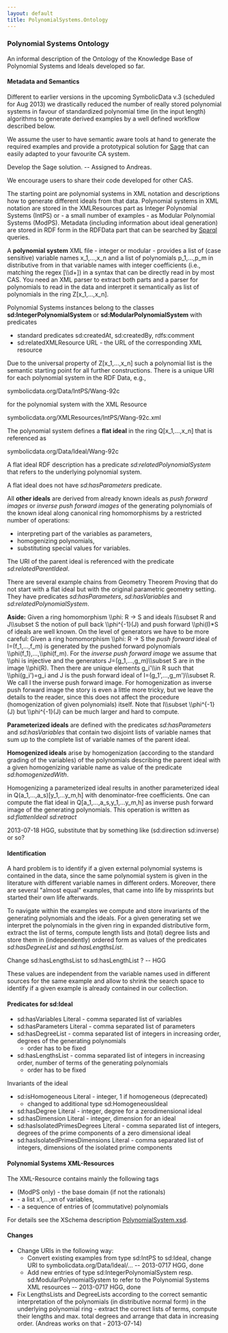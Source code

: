 ```yaml
---
layout: default
title: PolynomialSystems.Ontology
---
```


### Polynomial Systems Ontology

An informal description of the Ontology of the Knowledge Base of Polynomial Systems and Ideals developed so far.

#### Metadata and Semantics

Different to earlier versions in the upcoming SymbolicData v.3 (scheduled for Aug 2013) we drastically reduced the number of really stored polynomial systems in favour of standardized polynomial time (in the input length) algorithms to generate derived examples by a well defined workflow described below.

We assume the user to have semantic aware tools at hand to generate the required examples and provide a prototypical solution for [Sage](http://www.sagemath.org) that can easily adapted to your favourite CA system.

  
Develop the Sage solution. -- Assigned to Andreas.

We encourage users to share their code developed for other CAS.

The starting point are polynomial systems in XML notation and descriptions how to generate different ideals from that data. Polynomial systems in XML notation are stored in the XMLResources part as Integer Polynomial Systems (IntPS) or - a small number of examples - as Modular Polynomial Systems (ModPS). Metadata (including information about ideal generation) are stored in RDF form in the RDFData part that can be searched by [Sparql](QuickStart "wikilink") queries.

A **polynomial system** XML file - integer or modular - provides a list of (case sensitive) variable names x\_1,...,x\_n and a list of polynomials p\_1,...,p\_m in distributive from in that variable names with integer coefficients (i.e., matching the regex [\\\\d+]) in a syntax that can be directly read in by most CAS. You need an XML parser to extract both parts and a parser for polynomials to read in the data and interpret it semantically as list of polynomials in the ring Z[x\_1,...,x\_n].

Polynomial Systems instances belong to the classes **sd:IntegerPolynomialSystem** or **sd:ModularPolynomialSystem** with predicates

-   standard predicates sd:createdAt, sd:createdBy, rdfs:comment
-   sd:relatedXMLResource URL - the URL of the corresponding XML resource

Due to the universal property of Z[x\_1,...,x\_n] such a polynomial list is the semantic starting point for all further constructions. There is a unique URI for each polynomial system in the RDF Data, e.g.,

  
symbolicdata.org/Data/IntPS/Wang-92c

for the polynomial system with the XML Resource

  
symbolicdata.org/XMLResources/IntPS/Wang-92c.xml

The polynomial system defines a **flat ideal** in the ring Q[x\_1,...,x\_n] that is referenced as

  
symbolicdata.org/Data/Ideal/Wang-92c

A flat ideal RDF description has a predicate *sd:relatedPolynomialSystem* that refers to the underlying polynomial system.

  
A flat ideal does not have *sd:hasParameters* predicate.

All **other ideals** are derived from already known ideals as *push forward images* or *inverse push forward images* of the generating polynomials of the known ideal along canonical ring homomorphisms by a restricted number of operations:

-   interpreting part of the variables as parameters,
-   homogenizing polynomials,
-   substituting special values for variables.

The URI of the parent ideal is referenced with the predicate *sd:relatedParentIdeal*.

  
There are several example chains from Geometry Theorem Proving that do not start with a flat ideal but with the original parametric geometry setting. They have predicates *sd:hasParameters*, *sd:hasVariables* and *sd:relatedPolynomialSystem*.

  
**Aside:** Given a ring homomorphism \\\\phi: R -\> S and ideals I\\\\subset R and J\\\\subset S the notion of pull back \\\\phi\^{-1}(J) and push forward \\\\phi(I)\*S of ideals are well known. On the level of generators we have to be more careful: Given a ring homomorphism \\\\phi: R -\> S the *push forward* ideal of I=(f\_1,...,f\_m) is generated by the pushed forward polynomials \\\\phi(f\_1),...,\\\\phi(f\_m). For the *inverse push forward image* we assume that \\\\phi is injective and the generators J=(g\_1,...,g\_m)\\\\subset S are in the image \\\\phi(R). Then there are unique elements g\_i'\\\\in R such that \\\\phi(g\_i')=g\_i and J is the push forward ideal of I=(g\_1',...,g\_m')\\\\subset R. We call I the inverse push forward image. For homogenization as inverse push forward image the story is even a little more tricky, but we leave the details to the reader, since this does not affect the procedure (homogenization of given polynomials) itself. Note that I\\\\subset \\\\phi\^{-1}(J) but \\\\phi\^{-1}(J) can be much larger and hard to compute.

**Parameterized ideals** are defined with the predicates *sd:hasParameters* and *sd:hasVariables* that contain two disjoint lists of variable names that sum up to the complete list of variable names of the parent ideal.

**Homogenized ideals** arise by homogenization (according to the standard grading of the variables) of the polynomials describing the parent ideal with a given homogenizing variable name as value of the predicate *sd:homogenizedWith*.

Homogenizing a parameterized ideal results in another parameterized ideal in Q(a\_1,...,a\_s)[y\_1,...y\_m,h] with denominator-free coefficients. One can compute the flat ideal in Q[a\_1,...,a\_s,y\_1,...y\_m,h] as inverse push forward image of the generating polynomials. This operation is written as *sd:flattenIdeal sd:retract*

  
2013-07-18 HGG, substitute that by something like (sd:direction sd:inverse) or so?

#### Identification

A hard problem is to identify if a given external polynomial systems is contained in the data, since the same polynomial system is given in the literature with different variable names in different orders. Moreover, there are several "almost equal" examples, that came into life by missprints but started their own life afterwards.

To navigate within the examples we compute and store invariants of the generating polynomials and the ideals. For a given generating set we interpret the polynomials in the given ring in expanded distributive form, extract the list of terms, compute length lists and (total) degree lists and store them in (independently) ordered form as values of the predicates *sd:hasDegreeList* and *sd:hasLengthsList*.

  
Change sd:hasLengthsList to sd:hasLengthList ? -- HGG

These values are independent from the variable names used in different sources for the same example and allow to shrink the search space to identify if a given example is already contained in our collection.

#### Predicates for sd:Ideal

-   sd:hasVariables Literal - comma separated list of variables
-   sd:hasParameters Literal - comma separated list of parameters
-   sd:hasDegreeList - comma separated list of integers in increasing order, degrees of the generating polynomials
    -   order has to be fixed
-   sd:hasLengthsList - comma separated list of integers in increasing order, number of terms of the generating polynomials
    -   order has to be fixed

Invariants of the ideal

-   sd:isHomogeneous Literal - integer, 1 if homogeneous (deprecated)
    -   changed to additional type sd:HomogeneousIdeal
-   sd:hasDegree Literal - integer, degree for a zerodimensional ideal
-   sd:hasDimension Literal - integer, dimension for an ideal
-   sd:hasIsolatedPrimesDegrees Literal - comma separated list of integers, degrees of the prime components of a zero dimensional ideal
-   sd:hasIsolatedPrimesDimensions Literal - comma separated list of integers, dimensions of the isolated prime components

#### Polynomial Systems XML-Resources

The XML-Resource contains mainly the following tags

-   (ModPS only) <basedomain> - the base domain (if not the rationals)
-   <vars> - a list x1,...,xn of variables,
-   <basis> - a sequence of <poly> entries of (commutative) polynomials

For details see the XSchema description [PolynomialSystem.xsd](http://symbolicdata.org/XMLResources/PolynomialSystem.xsd).

#### Changes

-   Change URIs in the following way:
    -   Convert existing examples from type sd:IntPS to sd:Ideal, change URI to symbolicdata.org/Data/Ideal/... -- 2013-0717 HGG, done
    -   Add new entries of type sd:IntegerPolynomialSystem resp. sd:ModularPolynomialSystem to refer to the Polynomial Systems XML resources -- 2013-0717 HGG, done
-   Fix LengthsLists and DegreeLists according to the correct semantic interpretation of the polynomials (in distributive normal form) in the underlying polynomial ring - extract the correct lists of terms, compute their lengths and max. total degrees and arrange that data in increasing order. (Andreas works on that - 2013-07-14)


